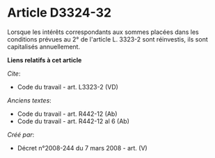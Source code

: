 # Article D3324-32

Lorsque les intérêts correspondants aux sommes placées dans les conditions prévues au 2° de l'article L. 3323-2 sont
réinvestis, ils sont capitalisés annuellement.

**Liens relatifs à cet article**

_Cite_:

  - Code du travail - art. L3323-2 (VD)

_Anciens textes_:

  - Code du travail - art. R442-12 (Ab)
  - Code du travail - art. R442-12 al 6 (Ab)

_Créé par_:

  - Décret n°2008-244 du 7 mars 2008 - art. (V)
